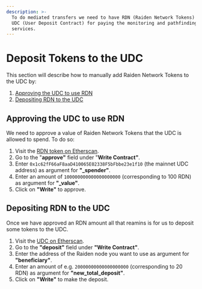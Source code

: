 ```yaml
---
description: >-
  To do mediated transfers we need to have RDN (Raiden Network Tokens) in the
  UDC (User Deposit Contract) for paying the monitoring and pathfinding
  services.
---
```


# Deposit Tokens to the UDC

This section will describe how to manually add Raiden Network Tokens to the UDC by:

1. [Approving the UDC to use RDN](deposit-tokens-to-the-udc.md#approving-the-udc-to-use-rdn)
2. [Depositing RDN to the UDC](deposit-tokens-to-the-udc.md#depositing-rdn-to-the-udc)

## Approving the UDC to use RDN

We need to approve a value of Raiden Network Tokens that the UDC is allowed to spend. To do so:

1. Visit the [RDN token on Etherscan](https://etherscan.io/address/0x255Aa6DF07540Cb5d3d297f0D0D4D84cb52bc8e6#writeContract).
2. Go to the "**approve"** field under "**Write Contract"**.
3. Enter `0x1c62fF66aF8aaD410065E02338F5bFbbe23e1f10` \(the mainnet UDC address\) as argument for **"\_spender"**.
4. Enter an amount of `100000000000000000000` \(corresponding to 100 RDN\) as argument for **"\_value"**.
5. Click on **"Write"** to approve.

## Depositing RDN to the UDC

Once we have approved an RDN amount all that reamins is for us to deposit some tokens to the UDC.

1. Visit the [UDC on Etherscan](https://etherscan.io/address/0x1c62fF66aF8aaD410065E02338F5bFbbe23e1f10#writeContract).
2. Go to the **"deposit"** field under **"Write Contract"**.
3. Enter the address of the Raiden node you want to use as argument for **"beneficiary"**.
4. Enter an amount of e.g. `20000000000000000000` \(corresponding to 20 RDN\) as argument for **"new\_total\_deposit"**.
5. Click on **"Write"** to make the deposit.

